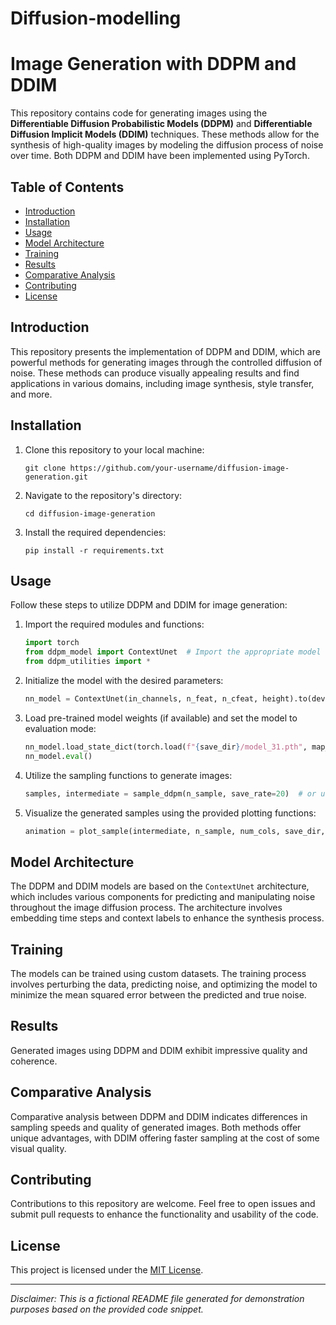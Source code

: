 # Diffusion-modelling
# Image Generation with DDPM and DDIM

This repository contains code for generating images using the **Differentiable Diffusion Probabilistic Models (DDPM)** and **Differentiable Diffusion Implicit Models (DDIM)** techniques. These methods allow for the synthesis of high-quality images by modeling the diffusion process of noise over time. Both DDPM and DDIM have been implemented using PyTorch.


## Table of Contents
- [Introduction](#introduction)
- [Installation](#installation)
- [Usage](#usage)
- [Model Architecture](#model-architecture)
- [Training](#training)
- [Results](#results)
- [Comparative Analysis](#comparative-analysis)
- [Contributing](#contributing)
- [License](#license)

## Introduction
This repository presents the implementation of DDPM and DDIM, which are powerful methods for generating images through the controlled diffusion of noise. These methods can produce visually appealing results and find applications in various domains, including image synthesis, style transfer, and more.

## Installation
1. Clone this repository to your local machine:
   ```
   git clone https://github.com/your-username/diffusion-image-generation.git
   ```
2. Navigate to the repository's directory:
   ```
   cd diffusion-image-generation
   ```
3. Install the required dependencies:
   ```
   pip install -r requirements.txt
   ```

## Usage
Follow these steps to utilize DDPM and DDIM for image generation:

1. Import the required modules and functions:
   ```python
   import torch
   from ddpm_model import ContextUnet  # Import the appropriate model
   from ddpm_utilities import *
   ```

2. Initialize the model with the desired parameters:
   ```python
   nn_model = ContextUnet(in_channels, n_feat, n_cfeat, height).to(device)
   ```

3. Load pre-trained model weights (if available) and set the model to evaluation mode:
   ```python
   nn_model.load_state_dict(torch.load(f"{save_dir}/model_31.pth", map_location=device))
   nn_model.eval()
   ```

4. Utilize the sampling functions to generate images:
   ```python
   samples, intermediate = sample_ddpm(n_sample, save_rate=20)  # or use sample_ddim
   ```

5. Visualize the generated samples using the provided plotting functions:
   ```python
   animation = plot_sample(intermediate, n_sample, num_cols, save_dir, "animation_name", None, save=False)
   ```

## Model Architecture
The DDPM and DDIM models are based on the `ContextUnet` architecture, which includes various components for predicting and manipulating noise throughout the image diffusion process. The architecture involves embedding time steps and context labels to enhance the synthesis process.

## Training
The models can be trained using custom datasets. The training process involves perturbing the data, predicting noise, and optimizing the model to minimize the mean squared error between the predicted and true noise.

## Results
Generated images using DDPM and DDIM exhibit impressive quality and coherence.

## Comparative Analysis
Comparative analysis between DDPM and DDIM indicates differences in sampling speeds and quality of generated images. Both methods offer unique advantages, with DDIM offering faster sampling at the cost of some visual quality.

## Contributing
Contributions to this repository are welcome. Feel free to open issues and submit pull requests to enhance the functionality and usability of the code.

## License
This project is licensed under the [MIT License](LICENSE).

---
*Disclaimer: This is a fictional README file generated for demonstration purposes based on the provided code snippet.*
